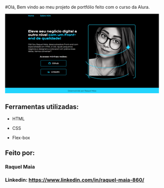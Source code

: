﻿#Olá, Bem vindo ao meu projeto de portfólio feito com o curso da Alura.

![image](./assets/potfolio-final.png)

## Ferramentas utilizadas:

* HTML

* CSS

* Flex-box

## Feito por:

### Raquel Maia

### Linkedin: https://www.linkedin.com/in/raquel-maia-860/

```


